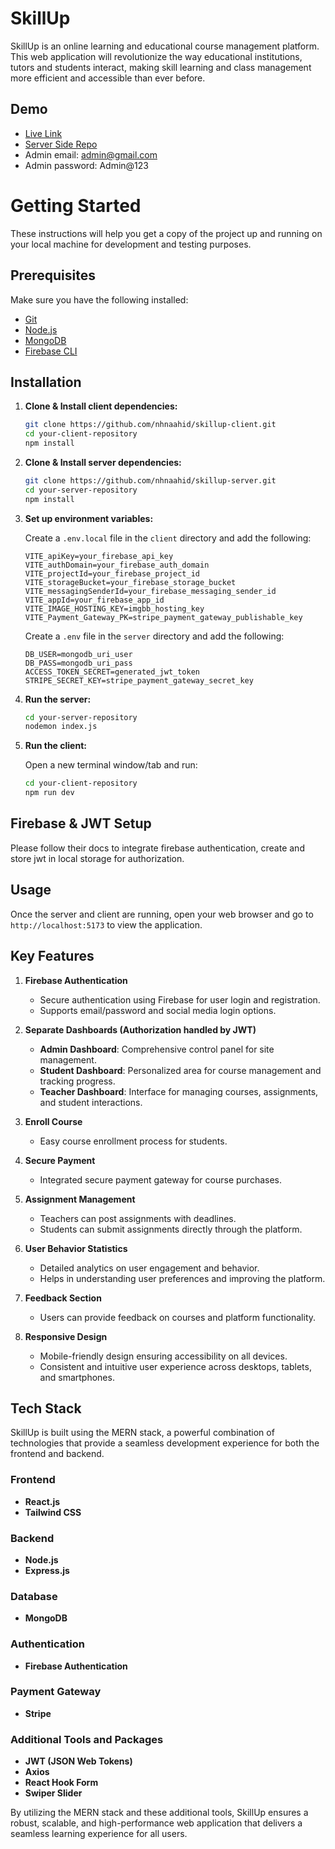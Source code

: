 
# SkillUp

SkillUp is an online learning and educational course management platform. This web application will revolutionize the way educational institutions, tutors and students interact, making skill learning and class management more efficient and accessible than ever before.
 

## Demo

- [Live Link](https://skillup-57533.web.app/)
- [Server Side Repo](https://github.com/nhnaahid/skillup-server)
- Admin email: admin@gmail.com
- Admin password: Admin@123

# Getting Started

These instructions will help you get a copy of the project up and running on your local machine for development and testing purposes.

## Prerequisites

Make sure you have the following installed:
- [Git](https://git-scm.com/)
- [Node.js](https://nodejs.org/)
- [MongoDB](https://www.mongodb.com/try/download/community)
- [Firebase CLI](https://firebase.google.com/docs/cli)

## Installation

1. **Clone & Install client dependencies:**

    ```bash
    git clone https://github.com/nhnaahid/skillup-client.git
    cd your-client-repository
    npm install
    ```

2. **Clone & Install server dependencies:**

    ```bash
    git clone https://github.com/nhnaahid/skillup-server.git
    cd your-server-repository
    npm install
    ```

4. **Set up environment variables:**

    Create a `.env.local` file in the `client` directory and add the following:

    ```env
    VITE_apiKey=your_firebase_api_key
    VITE_authDomain=your_firebase_auth_domain
    VITE_projectId=your_firebase_project_id
    VITE_storageBucket=your_firebase_storage_bucket
    VITE_messagingSenderId=your_firebase_messaging_sender_id
    VITE_appId=your_firebase_app_id
    VITE_IMAGE_HOSTING_KEY=imgbb_hosting_key
    VITE_Payment_Gateway_PK=stripe_payment_gateway_publishable_key
    ```

    Create a `.env` file in the `server` directory and add the following:

    ```env
    DB_USER=mongodb_uri_user
    DB_PASS=mongodb_uri_pass
    ACCESS_TOKEN_SECRET=generated_jwt_token
    STRIPE_SECRET_KEY=stripe_payment_gateway_secret_key
    ```

5. **Run the server:**

    ```bash
    cd your-server-repository
    nodemon index.js
    ```

6. **Run the client:**

    Open a new terminal window/tab and run:

    ```bash
    cd your-client-repository
    npm run dev
    ```

## Firebase & JWT Setup
Please follow their docs to integrate firebase authentication, create and store jwt in local storage for authorization.

## Usage

Once the server and client are running, open your web browser and go to `http://localhost:5173` to view the application.




## Key Features

1. **Firebase Authentication**
   - Secure authentication using Firebase for user login and registration.
   - Supports email/password and social media login options.

2. **Separate Dashboards (Authorization handled by JWT)**
   - **Admin Dashboard**: Comprehensive control panel for site management.
   - **Student Dashboard**: Personalized area for course management and tracking progress.
   - **Teacher Dashboard**: Interface for managing courses, assignments, and student interactions.

3. **Enroll Course**
   - Easy course enrollment process for students.

4. **Secure Payment**
   - Integrated secure payment gateway for course purchases.

5. **Assignment Management**
   - Teachers can post assignments with deadlines.
   - Students can submit assignments directly through the platform.

6. **User Behavior Statistics**
   - Detailed analytics on user engagement and behavior.
   - Helps in understanding user preferences and improving the platform.

7. **Feedback Section**
    - Users can provide feedback on courses and platform functionality.

8. **Responsive Design**
    - Mobile-friendly design ensuring accessibility on all devices.
    - Consistent and intuitive user experience across desktops, tablets, and smartphones.



## Tech Stack

SkillUp is built using the MERN stack, a powerful combination of technologies that provide a seamless development experience for both the frontend and backend.

### Frontend

- **React.js**
- **Tailwind CSS**

### Backend

- **Node.js**
- **Express.js**

### Database

- **MongoDB**

### Authentication

- **Firebase Authentication**

### Payment Gateway

- **Stripe**

### Additional Tools and Packages

- **JWT (JSON Web Tokens)**
- **Axios**
- **React Hook Form**
- **Swiper Slider**

By utilizing the MERN stack and these additional tools, SkillUp ensures a robust, scalable, and high-performance web application that delivers a seamless learning experience for all users.


